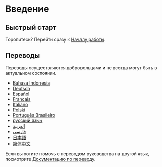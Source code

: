 # Введение

## Быстрый старт

Торопитесь? Перейти сразу к [Началу работы](getting-started.md).


## Переводы

Переводы осуществляются добровольцами и не всегда могут быть в актуальном
состоянии.

- [Bahasa Indonesia](https://apps.ankiweb.net/docs/manual.id.html)
- [Deutsch](http://www.dennisproksch.de/anki)
- [Español](https://apps.ankiweb.net/docs/manual.es.html)
- [Français](https://apps.ankiweb.net/docs/manual.fr.html)
- [Italiano](https://web.archive.org/web/20160423223801/http://192.167.9.6/Anki_ITA/Manual_ITA.htm)
- [Polski](https://platynowy.github.io/anki-manual/#/)
- [Português Brasileiro](https://mizerablebr.github.io/anki-manual/)
- [русский язык](https://alexeygorelov.github.io/anki-manual-ru/#/)
- [العربية](https://abdnh.github.io/anki-manual/)
- [فارسى](http://ankidroid.ir/anki.pdf)
- [日本語](http://wikiwiki.jp/rage2050/?FrontPage)
- [简体中文](http://www.ankichina.net/manual/anki/)

Если вы хотите помочь с переводом руководства на другой язык, посмотрите
[Документацию по переводу](https://translating.ankiweb.net/#/anki/manual).
